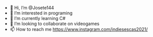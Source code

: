 - 👋 Hi, I’m @Josete144
- 👀 I’m interested in programing
- 🌱 I’m currently learning C#
- 💞️ I’m looking to collaborate on videogames
- 📫 How to reach me https://www.instagram.com/indiesescas2021/

<!---
Josete144/Josete144 is a ✨ special ✨ repository because its `README.md` (this file) appears on your GitHub profile.
You can click the Preview link to take a look at your changes.
--->
